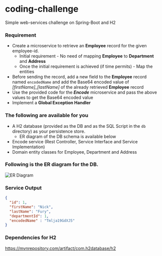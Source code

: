 # coding-challenge
Simple web-services challenge on Spring-Boot and H2

### Requirement
* Create a microservice to retrieve an **Employee** record for the given employee-id.
  * Initial requirement - No need of mapping **Employee** to **Department** and **Address**
  * Once the initial requirement is achieved (if time permits) - Map the entities
* Before sending the record, add a new field to the **Employee** record named `encodedName` and add the Base64 encoded value of *[firstName]_[lastName]* of the already retrieved **Employee** record 
* Use the provided code for the **_Encode_** microservice and pass the above values to get the Base64 encoded value
* Implement a **Global Exception Handler**

### The following are available for you
* A H2 database (provided as the DB and as the SQL Script in the `db` directory) as your persistence store.
  * ER diagram of the DB schema is available below
* Encode service (Rest Controller, Service Interface and Service Implementation)
* Domain entity classes for Employee, Department and Address

### Following is the ER diagram for the DB.

![ER Diagram](/images/er.png)

### Service Output

```json
{
  "id": 1,
  "firstName": "Nick",
  "lastName": "Fury",
  "departmentId": 1,
  "encodedName" : "Tmlja19GdXJ5"
}
```

### Dependencies for H2

https://mvnrepository.com/artifact/com.h2database/h2

